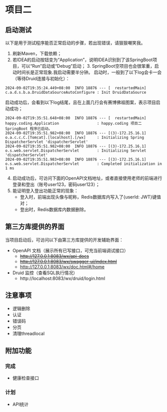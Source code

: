 # 项目二

## 启动测试

以下是用于测试程序能否正常启动的步骤，若出现错误，请狠狠嘲笑我。

1. 刷新Maven，下载依赖；
2. 若IDEA的启动按钮变为“Application”，说明IDEA识别到了该SpringBoot项目，可以“Run”启动或“Debug”启动；
   3. SpringBoot空项目也会很笨重，启动时间长是正常现象.我启动需要半分钟。
   启动时，一般到了以下log会卡一会（等待Druid连接与初始化）：
  ```
  2024-09-02T19:35:24.449+08:00  INFO 18876 --- [  restartedMain] c.a.d.s.b.a.DruidDataSourceAutoConfigure : Init DruidDataSource
  ```
  启动成功后，会看到以下log结尾，且在上面几行会有赛博佛祖图案，表示项目启动成功；
  ```
  2024-09-02T19:35:51.648+08:00  INFO 18876 --- [  restartedMain] happy.coding.Application                 : happy.coding 项目二 SpringBoot 程序已启动。
  2024-09-02T19:35:51.982+08:00  INFO 18876 --- [(3)-172.25.16.1] o.a.c.c.C.[Tomcat].[localhost].[/wx]     : Initializing Spring DispatcherServlet 'dispatcherServlet'
  2024-09-02T19:35:51.982+08:00  INFO 18876 --- [(3)-172.25.16.1] o.s.web.servlet.DispatcherServlet        : Initializing Servlet 'dispatcherServlet'
  2024-09-02T19:35:51.983+08:00  INFO 18876 --- [(3)-172.25.16.1] o.s.web.servlet.DispatcherServlet        : Completed initialization in 1 ms
  ```
4. 启动成功后，可访问下面的OpenAPI文档地址，或者直接使用老师的前端进行登录和登出（账号user123，密码user123）；
5. 能证明登入登出功能正常的现象：
   - 登入时，前端出现头像与昵称，Redis数据库内写入了{userId: JWT}键值对；
   - 登出时，Redis数据库内数据删除。

## 第三方库提供的界面

当项目启动后，可访问以下由第三方库提供的开发辅助界面：
- OpenAPI 文档（展示所有已写接口，可充当前端调试接口）
  - ~~http://127.0.0.1:8083/wx/api-docs~~
  - ~~http://127.0.0.1:8083/wx/swagger-ui/index.html~~
  - http://127.0.0.1:8083/wx/doc.html#/home
- Druid 监控（查看SQL执行情况）
  - http://localhost:8083/wx/druid/login.html

## 注意事项

- 逻辑删除
- 认证
- 错误码
- 分页
- 清理threadlocal

## 附加功能

### 完成
- 健康检查接口

### 计划
- API统计
